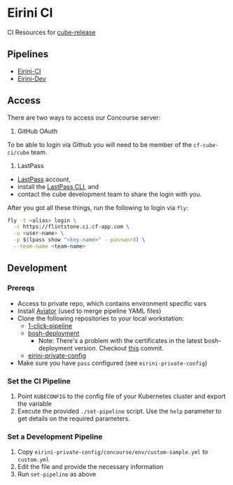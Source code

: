 # Eirini CI

CI Resources for [cube-release](https://github.com/andrew-edgar/cube-release)

## Pipelines

- [Eirini-CI](https://flintstone.ci.cf-app.com/teams/cube/pipelines/eirini-release-ci)
- [Eirini-Dev](https://flintstone.ci.cf-app.com/teams/eirini/pipelines/eirini-dev)

## Access

There are two ways to access our Concourse server:

1. GitHub OAuth

To be able to login via Github you will need to be member of the `cf-cube-ci/cube` team.

1. LastPass

- [LastPass](https://lastpass.com) account,  
- install the [LastPass CLI](https://github.com/lastpass/lastpass-cli), and
- contact the cube development team to share the login with you.

After you got all these things, run the following to login via `fly`:

```bash
fly -t <alias> login \
  -c https://flintstone.ci.cf-app.com \
  -u <user-name> \
  -p $(lpass show "<key-name>" --password) \
  --team-name <team-name>
```

## Development

### Prereqs

- Access to private repo, which contains environment specific vars
- Install [Aviator](https://github.com/JulzDiverse/aviator) (used to merge pipeline YAML files)
- Clone the following repositories to your local workstation:
    - [1-click-pipeline](https://github.com/petergtz/1-click-bosh-lite-pipeline)
    - [bosh-deployment](https://github.com/cloudfoundry/bosh-deployment)
       -  Note: There's a problem with the certificates in the latest bosh-deployment version. Checkout [this](https://github.com/cloudfoundry/bosh-deployment/commit/ab64aef9c6a439722e3fd570969c27457095b0a5) commit.
    - [eirini-private-config](https://github.com/cloudfoundry/eirini-private-config)
- Make sure you have `pass` configured (see `eirini-private-config`)

### Set the CI Pipeline

1. Point `KUBECONFIG` to the config file of your Kubernetes cluster and export the variable
1. Execute the provided `./set-pipeline` script. Use the `help` parameter to get details on the required parameters.

### Set a Development Pipeline

1. Copy `eirini-private-config/concourse/env/custom-sample.yml` to `custom.yml`
1. Edit the file and provide the necessary information
1. Run `set-pipeline` as above
